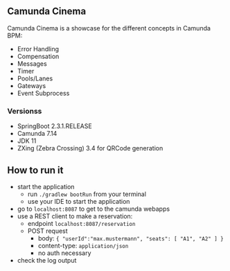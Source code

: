 ## Camunda Cinema
Camunda Cinema is a showcase for the different concepts in Camunda BPM:

- Error Handling
- Compensation
- Messages
- Timer
- Pools/Lanes
- Gateways
- Event Subprocess

### Versionss
- SpringBoot 2.3.1.RELEASE
- Camunda 7.14
- JDK 11
- ZXing (Zebra Crossing) 3.4 for QRCode generation

## How to run it
- start the application 
    - run `./gradlew bootRun` from your terminal
    - use your IDE to start the application
- go to `localhost:8087` to get to the camunda webapps
- use a REST client to make a reservation:
    - endpoint `localhost:8087/reservation`
    - POST request 
        - body: `{ "userId":"max.mustermann", "seats": [ "A1", "A2" ] }`
        - content-type: `application/json`
        - no auth necessary
- check the log output
